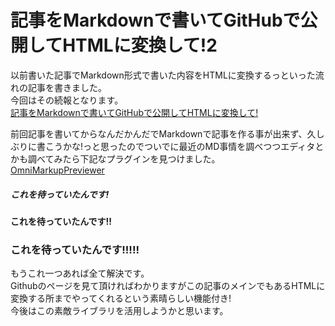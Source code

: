# 記事をMarkdownで書いてGitHubで公開してHTMLに変換して!2

<div><p>以前書いた記事でMarkdown形式で書いた内容をHTMLに変換するっといった流れの記事を書きました。<br>
	今回はその続報となります。<br>
	<a href="https://blog.tagbangers.co.jp/ja/2015/02/05/chalenge_md-github">記事をMarkdownで書いてGitHubで公開してHTMLに変換して!</a>
</p>
<p>前回記事を書いてからなんだかんだでMarkdownで記事を作る事が出来ず、久しぶりに書こうかな!っと思ったのでついでに最近のMD事情を調べつつエディタとかも調べてみたら下記なプラグインを見つけました。<br>
	<a href="https://github.com/timonwong/OmniMarkupPreviewer">OmniMarkupPreviewer</a>
</p>
<h5>これを待っていたんです!</h5>
<h4>これを待っていたんです!!</h4>
<h3>これを待っていたんです!!!!!</h3>
<p>もうこれ一つあれば全て解決です。<br>
	Githubのページを見て頂ければわかりますがこの記事のメインでもあるHTMLに変換する所までやってくれるという素晴らしい機能付き!<br>
	今後はこの素敵ライブラリを活用しようかと思います。
</p></div>